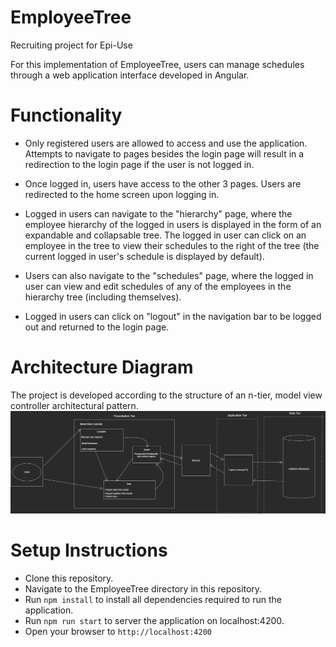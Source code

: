 # EmployeeTree
Recruiting project for Epi-Use

For this implementation of EmployeeTree, users can manage schedules through a web application interface developed in Angular.

# Functionality
- Only registered users are allowed to access and use the application. Attempts to navigate to pages besides the login page will result in a redirection to the login page if the user is not logged in.

- Once logged in, users have access to the other 3 pages. Users are redirected to the home screen upon logging in.

- Logged in users can navigate to the "hierarchy" page, where the employee hierarchy of the logged in users is displayed in the form of an expandable and collapsable tree. The logged in user can click on an employee in the tree to view their schedules to the right of the tree (the current logged in user's schedule is displayed by default).

- Users can also navigate to the "schedules" page, where the logged in user can view and edit schedules of any of the employees in the hierarchy tree (including themselves).

- Logged in users can click on "logout" in the navigation bar to be logged out and returned to the login page.

# Architecture Diagram

The project is developed according to the structure of an n-tier, model view controller architectural pattern.
![architecture diagram](https://github.com/bevanslabbert/EmployeeTree/blob/main/ArchitectureDiagram.jpg?raw=true)

# Setup Instructions

- Clone this repository.
- Navigate to the EmployeeTree directory in this repository.
- Run `npm install` to install all dependencies required to run the application.
- Run `npm run start` to server the application on localhost:4200.
- Open your browser to `http://localhost:4200`
